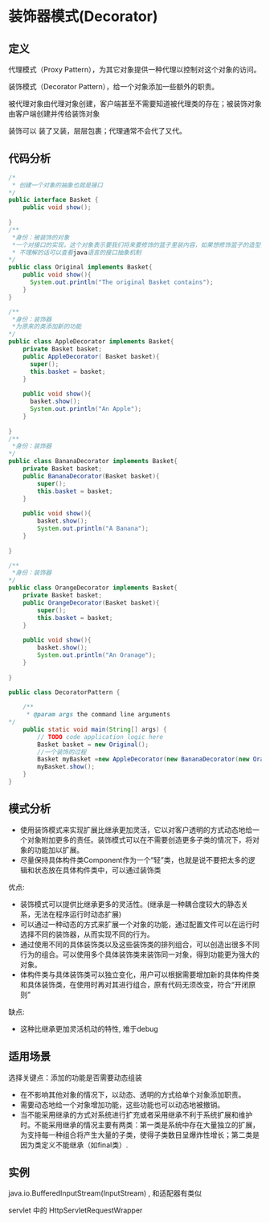 # 装饰器模式(Decorator)

## 定义

代理模式（Proxy Pattern），为其它对象提供一种代理以控制对这个对象的访问。

装饰模式（Decorator Pattern），给一个对象添加一些额外的职责。

被代理对象由代理对象创建，客户端甚至不需要知道被代理类的存在；被装饰对象由客户端创建并传给装饰对象

装饰可以 装了又装，层层包裹；代理通常不会代了又代。

## 代码分析

```java
/* 
 * 创建一个对象的抽象也就是接口 
*/  
public interface Basket {  
    public void show();  
      
}
/** 
 *身份：被装饰的对象 
 *一个对接口的实现，这个对象表示要我们将来要修饰的篮子里装内容，如果想修饰篮子的造型，还可以创建其他类实现Basket的接口,比如Shape 
 * 不理解的话可以查看java语言的接口抽象机制 
*/  
public class Original implements Basket{  
    public void show(){  
      System.out.println("The original Basket contains");  
    }  
}

/** 
 *身份：装饰器 
 *为原来的类添加新的功能 
*/  
public class AppleDecorator implements Basket{  
    private Basket basket;  
    public AppleDecorator( Basket basket){  
      super();  
      this.basket = basket;  
    }  
      
    public void show(){  
      basket.show();  
      System.out.println("An Apple");  
    }  
      
}
/** 
 *身份：装饰器 
*/  
public class BananaDecorator implements Basket{  
    private Basket basket;  
    public BananaDecorator(Basket basket){  
        super();  
        this.basket = basket;  
    }  
      
    public void show(){  
        basket.show();  
        System.out.println("A Banana");  
    }  
      
}

/** 
 *身份：装饰器 
*/  
public class OrangeDecorator implements Basket{  
    private Basket basket;  
    public OrangeDecorator(Basket basket){  
        super();  
        this.basket = basket;  
    }  
      
    public void show(){  
        basket.show();  
        System.out.println("An Oranage");  
    }  
      
}

public class DecoratorPattern {  
  
    /** 
     * @param args the command line arguments 
*/  
    public static void main(String[] args) {  
        // TODO code application logic here  
        Basket basket = new Original();  
        //一个装饰的过程  
        Basket myBasket =new AppleDecorator(new BananaDecorator(new OrangeDecorator(basket)));
        myBasket.show();  
    }  
}

```

## 模式分析

*   使用装饰模式来实现扩展比继承更加灵活，它以对客户透明的方式动态地给一个对象附加更多的责任。装饰模式可以在不需要创造更多子类的情况下，将对象的功能加以扩展。
*   尽量保持具体构件类Component作为一个“轻”类，也就是说不要把太多的逻辑和状态放在具体构件类中，可以通过装饰类

优点:

*   装饰模式可以提供比继承更多的灵活性。(继承是一种耦合度较大的静态关系，无法在程序运行时动态扩展)
*   可以通过一种动态的方式来扩展一个对象的功能，通过配置文件可以在运行时选择不同的装饰器，从而实现不同的行为。
*   通过使用不同的具体装饰类以及这些装饰类的排列组合，可以创造出很多不同行为的组合。可以使用多个具体装饰类来装饰同一对象，得到功能更为强大的对象。
*   体构件类与具体装饰类可以独立变化，用户可以根据需要增加新的具体构件类和具体装饰类，在使用时再对其进行组合，原有代码无须改变，符合“开闭原则”

缺点:

*   这种比继承更加灵活机动的特性, 难于debug

## 适用场景

选择关键点：添加的功能是否需要动态组装 

*   在不影响其他对象的情况下，以动态、透明的方式给单个对象添加职责。
*   需要动态地给一个对象增加功能，这些功能也可以动态地被撤销。
*   当不能采用继承的方式对系统进行扩充或者采用继承不利于系统扩展和维护时。不能采用继承的情况主要有两类：第一类是系统中存在大量独立的扩展，为支持每一种组合将产生大量的子类，使得子类数目呈爆炸性增长；第二类是因为类定义不能继承（如final类）.

## 实例

java.io.BufferedInputStream(InputStream) , 和适配器有类似

servlet 中的 HttpServletRequestWrapper

